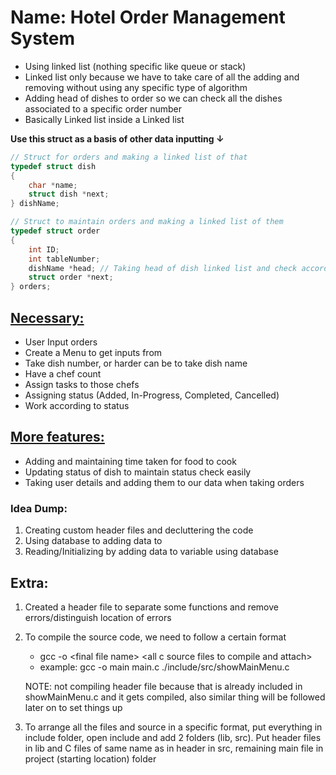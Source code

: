 # Name: Hotel Order Management System
- Using linked list (nothing specific like queue or stack)
- Linked list only because we have to take care of all the adding and removing without using any specific type of algorithm
- Adding head of dishes to order so we can check all the dishes associated to a specific order number
- Basically Linked list inside a Linked list

<b>Use this struct as a basis of other data inputting &darr;</b>
```c
// Struct for orders and making a linked list of that
typedef struct dish
{
    char *name;
    struct dish *next;
} dishName;

// Struct to maintain orders and making a linked list of them
typedef struct order
{
    int ID;
    int tableNumber;
    dishName *head; // Taking head of dish linked list and check accordingly
    struct order *next;
} orders;
```


## <u>Necessary:</u>
- User Input orders
- Create a Menu to get inputs from
- Take dish number, or harder can be to take dish name
- Have a chef count
- Assign tasks to those chefs
- Assigning status (Added, In-Progress, Completed, Cancelled)
- Work according to status

## <u>More features:</u>
- Adding and maintaining time taken for food to cook
- Updating status of dish to maintain status check easily
- Taking user details and adding them to our data when taking orders


### Idea Dump:
1. Creating custom header files and decluttering the code
2. Using database to adding data to
3. Reading/Initializing  by adding data to variable using database


## Extra:
1. Created a header file to separate some functions and remove errors/distinguish location of errors
2. To compile the source code, we need to follow a certain format
    - gcc -o $\lt$final file name$\gt$ $\lt$all c source files to compile and attach$\gt$
    - example: gcc -o main main.c ./include/src/showMainMenu.c

    NOTE: not compiling header file because that is already included in showMainMenu.c and it gets compiled, also similar thing will be followed later on to set things up

3. To arrange all the files and source in a specific format, put everything in include folder, open include and add 2 folders (lib, src). Put header files in lib and C files of same name as in header in src, remaining main file in project (starting location) folder

